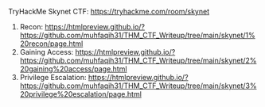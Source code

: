 TryHackMe Skynet CTF: https://tryhackme.com/room/skynet

1. Recon: https://htmlpreview.github.io/?https://github.com/muhfaqih31/THM_CTF_Writeup/tree/main/skynet/1%20recon/page.html
2. Gaining Access: https://htmlpreview.github.io/?https://github.com/muhfaqih31/THM_CTF_Writeup/tree/main/skynet/2%20gaining%20access/page.html
3. Privilege Escalation: https://htmlpreview.github.io/?https://github.com/muhfaqih31/THM_CTF_Writeup/tree/main/skynet/3%20privilege%20escalation/page.html
